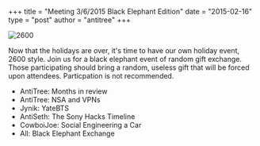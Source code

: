 +++
title = "Meeting 3/6/2015 Black Elephant Edition"
date = "2015-02-16"
type = "post"
author = "antitree"
+++

![2600](//images/2600_black_elephant_ganesh.png)

Now that the holidays are over, it's time to have our own holiday event, 2600 style. 
Join us for a black elephant event of random gift exchange. Those participating 
should bring a random, useless gift that will be forced upon attendees. Particpation 
is not recommended. 

* AntiTree: Months in review
* AntiTree: NSA and VPNs
* Jynik: YateBTS
* AntiSeth: The Sony Hacks Timeline
* CowboiJoe: Social Engineering a Car
* All: Black Elephant Exchange


